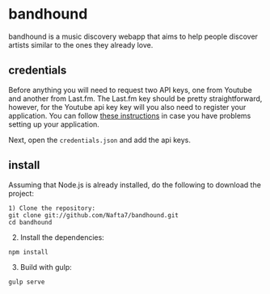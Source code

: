 # bandhound

bandhound is a music discovery webapp that aims to help people discover  artists similar to the ones they already love.

## credentials

Before anything you will need to request two API keys, one from Youtube and another from Last.fm. The Last.fm key should be pretty straightforward, however, for the Youtube api key key will you also need to register your application. You can follow [these instructions](https://developers.google.com/youtube/registering_an_application) in case you have problems setting up your application.

Next, open the `credentials.json` and add the api keys.

## install

Assuming that Node.js is already installed, do the following to download the project:

```
1) Clone the repository:
git clone git://github.com/Nafta7/bandhound.git
cd bandhound
```
2) Install the dependencies:
```
npm install
```
3) Build with gulp:
```
gulp serve
```
